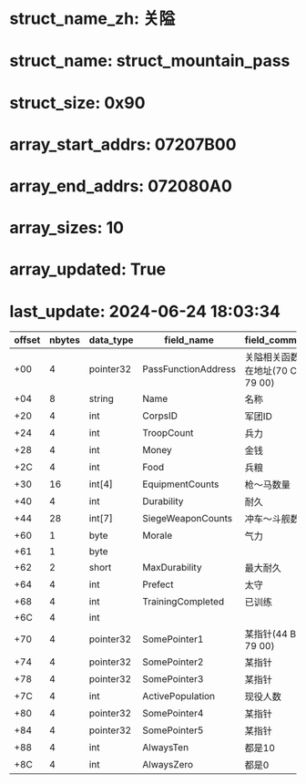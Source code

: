 # struct_name_zh: 关隘
# struct_name: struct_mountain_pass
# struct_size: 0x90
# array_start_addrs: 07207B00
# array_end_addrs: 072080A0
# array_sizes: 10
# array_updated: True
# last_update: 2024-06-24 18:03:34

| offset | nbytes | data_type | field_name          | field_comment                     |
| ------ | ------ | --------- | ------------------- | --------------------------------- |
| +00    | 4      | pointer32 | PassFunctionAddress | 关隘相关函数所在地址(70 C1 79 00) |
| +04    | 8      | string    | Name                | 名称                              |
| +20    | 4      | int       | CorpsID             | 军团ID                            |
| +24    | 4      | int       | TroopCount          | 兵力                              |
| +28    | 4      | int       | Money               | 金钱                              |
| +2C    | 4      | int       | Food                | 兵粮                              |
| +30    | 16     | int[4]    | EquipmentCounts     | 枪～马数量                        |
| +40    | 4      | int       | Durability          | 耐久                              |
| +44    | 28     | int[7]    | SiegeWeaponCounts   | 冲车～斗舰数量                    |
| +60    | 1      | byte      | Morale              | 气力                              |
| +61    | 1      | byte      |                     |                                   |
| +62    | 2      | short     | MaxDurability       | 最大耐久                          |
| +64    | 4      | int       | Prefect             | 太守                              |
| +68    | 4      | int       | TrainingCompleted   | 已训练                            |
| +6C    | 4      | int       |                     |                                   |
| +70    | 4      | pointer32 | SomePointer1        | 某指针(44 BF 79 00)               |
| +74    | 4      | pointer32 | SomePointer2        | 某指针                            |
| +78    | 4      | pointer32 | SomePointer3        | 某指针                            |
| +7C    | 4      | int       | ActivePopulation    | 现役人数                          |
| +80    | 4      | pointer32 | SomePointer4        | 某指针                            |
| +84    | 4      | pointer32 | SomePointer5        | 某指针                            |
| +88    | 4      | int       | AlwaysTen           | 都是10                            |
| +8C    | 4      | int       | AlwaysZero          | 都是0                             |
